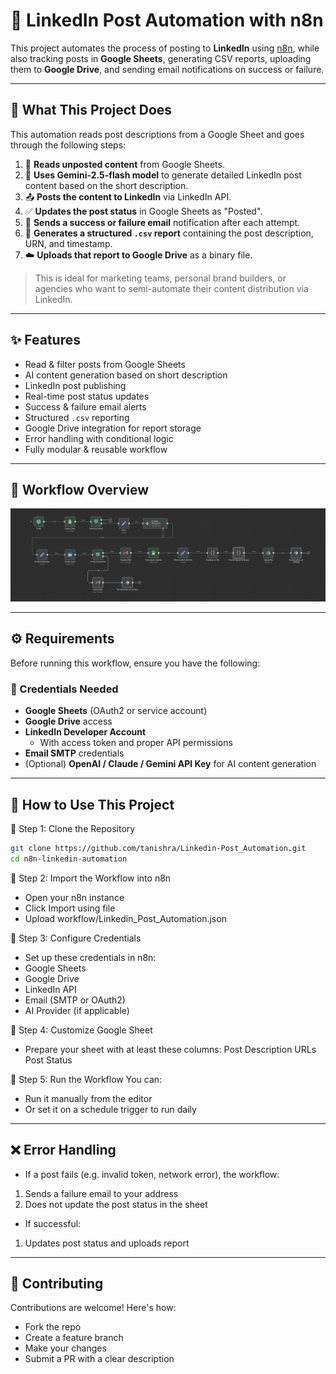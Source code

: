 # 🤖 LinkedIn Post Automation with n8n

This project automates the process of posting to **LinkedIn** using [n8n](https://n8n.io/), while also tracking posts in **Google Sheets**, generating CSV reports, uploading them to **Google Drive**, and sending email notifications on success or failure.

---

## 📌 What This Project Does

This automation reads post descriptions from a Google Sheet and goes through the following steps:

1. 🔄 **Reads unposted content** from Google Sheets.
2. 🤖 **Uses Gemini-2.5-flash model** to generate detailed LinkedIn post content based on the short description.
3. 📤 **Posts the content to LinkedIn** via LinkedIn API.
4. ✅ **Updates the post status** in Google Sheets as "Posted".
5. 📧 **Sends a success or failure email** notification after each attempt.
6. 📄 **Generates a structured `.csv` report** containing the post description, URN, and timestamp.
7. ☁️ **Uploads that report to Google Drive** as a binary file.

> This is ideal for marketing teams, personal brand builders, or agencies who want to semi-automate their content distribution via LinkedIn.

---

## ✨ Features

- Read & filter posts from Google Sheets
- AI content generation based on short description
- LinkedIn post publishing
- Real-time post status updates
- Success & failure email alerts
- Structured `.csv` reporting
- Google Drive integration for report storage
- Error handling with conditional logic
- Fully modular & reusable workflow

---

## 📸 Workflow Overview

![LinkedIn Automation Workflow](./assets/n8n_workflow.png)

---

## ⚙️ Requirements

Before running this workflow, ensure you have the following:

### 🔐 Credentials Needed
- **Google Sheets** (OAuth2 or service account)
- **Google Drive** access
- **LinkedIn Developer Account**
  - With access token and proper API permissions
- **Email SMTP** credentials
- (Optional) **OpenAI / Claude / Gemini API Key** for AI content generation

---

## 🚀 How to Use This Project

🧩 Step 1: Clone the Repository
```bash
git clone https://github.com/tanishra/Linkedin-Post_Automation.git
cd n8n-linkedin-automation
```

🧩 Step 2: Import the Workflow into n8n
- Open your n8n instance
- Click Import using file
- Upload workflow/Linkedin_Post_Automation.json

🧩 Step 3: Configure Credentials
- Set up these credentials in n8n:
- Google Sheets
- Google Drive
- LinkedIn API
- Email (SMTP or OAuth2)
- AI Provider (if applicable)

🧩 Step 4: Customize Google Sheet
- Prepare your sheet with at least these columns:
Post Description	URLs        Post Status

🧩 Step 5: Run the Workflow
You can:
- Run it manually from the editor
- Or set it on a schedule trigger to run daily

--- 

## ❌ Error Handling
- If a post fails (e.g. invalid token, network error), the workflow:
1. Sends a failure email to your address
2. Does not update the post status in the sheet
- If successful:
1. Updates post status and uploads report

---

## 🙌 Contributing
Contributions are welcome! Here's how:
- Fork the repo
- Create a feature branch
- Make your changes
- Submit a PR with a clear description
	
